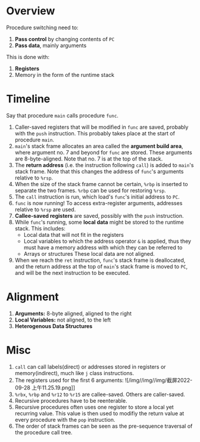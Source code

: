 # Overview
Procedure switching need to:
1. **Pass control** by changing contents of `PC`
2. **Pass data**, mainly arguments

This is done with:
1. **Registers**
2. Memory in the form of the runtime stack


# Timeline
Say that procedure `main` calls procedure `func`.

1. Caller-saved registers that will be modified in `func` are saved, probably with the `push` instruction. This probably takes place at the start of procedure `main`.
2. `main`'s stack frame allocates an area called the **argument build area**, where argument no. 7 and beyond for `func` are stored. These arguments are 8-byte-aligned. Note that no. 7 is at the top of the stack.
3. The **return address** (i.e. the instruction following `call`) is added to `main`'s stack frame. Note that this changes the address of `func`'s arguments relative to `%rsp`.
4. When the size of the stack frame cannot be certain, `%rbp` is inserted to separate the two frames. `%rbp` can be used for restoring `%rsp`.
5. The `call` instruction is run, which load's `func`'s initial address to `PC`.
6. `func` is now running! To access extra-register arguments, addresses relative to `%rsp` are used.
7. **Callee-saved registers** are saved, possibly with the `push` instruction.
8. While `func`'s running, some **local data** might be stored to the runtime stack. This includes:
	- Local data that will not fit in the registers
	- Local variables to which the address operator `&` is applied, thus they must have a memory address with which they can be referred to
	- Arrays or structures
	These local data are not aligned.
8. When we reach the `ret` instruction, `func`'s stack frame is deallocated, and the return address at the top of `main`'s stack frame is moved to `PC`, and will be the next instruction to be executed.


# Alignment
1. **Arguments:** 8-byte aligned, aligned to the right
2. **Local Variables:** not aligned, to the left
3. **Heterogenous Data Structures**


# Misc
1. `call` can call labels(direct) or addresses stored in registers or memory(indirect), much like `j` class instructions.
2. The registers used for the first 6 arguments:
![/img//img//img/截屏2022-09-28 上午11.25.19.png]]
3. `%rbx`, `%rbp` and `%r12` to `%r15` are callee-saved. Others are caller-saved.
4. Recursive procedures have to be reenterable. 
5. Recursive procedures often uses one register to store a local yet recurring value. This value is then used to modifiy the return value at every procedure with the `pop` instruction.
6. The order of stack frames can be seen as the pre-sequence traversal of the procedure call tree.